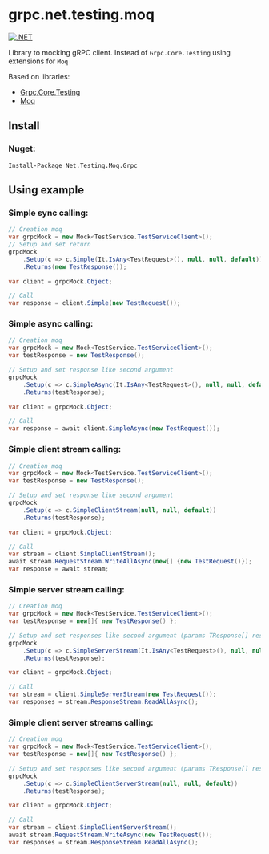 # grpc.net.testing.moq

[![.NET](https://github.com/maximiliysiss/grpc.net.testing.moq/actions/workflows/dotnet.yml/badge.svg?branch=master)](https://github.com/maximiliysiss/grpc.net.testing.moq/actions/workflows/dotnet.yml)

Library to mocking gRPC client. Instead of `Grpc.Core.Testing` using extensions for `Moq`

Based on libraries:

* [Grpc.Core.Testing](https://www.nuget.org/packages/Grpc.Core.Testing)
* [Moq](https://www.nuget.org/packages/Moq)

## Install

### Nuget:

`Install-Package Net.Testing.Moq.Grpc`

## Using example

### Simple sync calling:

```c#
// Creation moq
var grpcMock = new Mock<TestService.TestServiceClient>();
// Setup and set return
grpcMock
    .Setup(c => c.Simple(It.IsAny<TestRequest>(), null, null, default))
    .Returns(new TestResponse());

var client = grpcMock.Object;

// Call
var response = client.Simple(new TestRequest());
```

### Simple async calling:

```c#
// Creation moq
var grpcMock = new Mock<TestService.TestServiceClient>();
var testResponse = new TestResponse();

// Setup and set response like second argument
grpcMock
    .Setup(c => c.SimpleAsync(It.IsAny<TestRequest>(), null, null, default))
    .Returns(testResponse);

var client = grpcMock.Object;

// Call
var response = await client.SimpleAsync(new TestRequest());
```

### Simple client stream calling:

```c#
// Creation moq
var grpcMock = new Mock<TestService.TestServiceClient>();
var testResponse = new TestResponse();

// Setup and set response like second argument
grpcMock
    .Setup(c => c.SimpleClientStream(null, null, default))
    .Returns(testResponse);

var client = grpcMock.Object;

// Call
var stream = client.SimpleClientStream();
await stream.RequestStream.WriteAllAsync(new[] {new TestRequest()});
var response = await stream;
```

### Simple server stream calling:

```c#
// Creation moq
var grpcMock = new Mock<TestService.TestServiceClient>();
var testResponse = new[]{ new TestResponse() };

// Setup and set responses like second argument (params TResponse[] responses)
grpcMock
    .Setup(c => c.SimpleServerStream(It.IsAny<TestRequest>(), null, null, default))
    .Returns(testResponse);

var client = grpcMock.Object;

// Call
var stream = client.SimpleServerStream(new TestRequest());
var responses = stream.ResponseStream.ReadAllAsync();
```

### Simple client server streams calling:

```c#
// Creation moq
var grpcMock = new Mock<TestService.TestServiceClient>();
var testResponse = new[]{ new TestResponse() };

// Setup and set responses like second argument (params TResponse[] responses)
grpcMock
    .Setup(c => c.SimpleClientServerStream(null, null, default))
    .Returns(testResponse);

var client = grpcMock.Object;

// Call
var stream = client.SimpleClientServerStream();
await stream.RequestStream.WriteAsync(new TestRequest());
var responses = stream.ResponseStream.ReadAllAsync();
```
